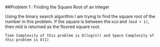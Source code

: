 ##Problem 1 : Finding the Square Root of an Integer

Using the binary search algorithm I am trying to find the square root of the number in this problem. 
If the square is between the `mid` and `(mid + 1)`, then mid is returned as the floored square root.

`Time Complexity of this problem is O(log(n)) and Space Complexity of this problem is O(1)`